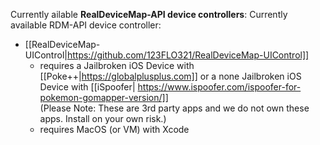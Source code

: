 Currently ailable **RealDeviceMap-API device controllers**:
   Currently available RDM-API device controller: 
  -  [[RealDeviceMap-UIControl|https://github.com/123FLO321/RealDeviceMap-UIControl]]
     - requires a Jailbroken iOS Device with [[Poke++|https://globalplusplus.com]] or a none Jailbroken iOS Device with [[iSpoofer| https://www.ispoofer.com/ispoofer-for-pokemon-gomapper-version/]]<br>(Please Note: These are 3rd party apps and we do not own these apps. Install on your own risk.)
     - requires MacOS (or VM) with Xcode
